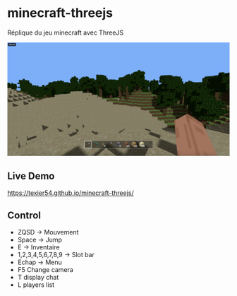 # minecraft-threejs

Réplique du jeu minecraft avec ThreeJS

![Alt text](public/images/preview.png)

## Live Demo

https://texier54.github.io/minecraft-threejs/

## Control 

* ZQSD -> Mouvement
* Space -> Jump
* E -> Inventaire
* 1,2,3,4,5,6,7,8,9 -> Slot bar
* Echap -> Menu
* F5 Change camera
* T display chat
* L players list